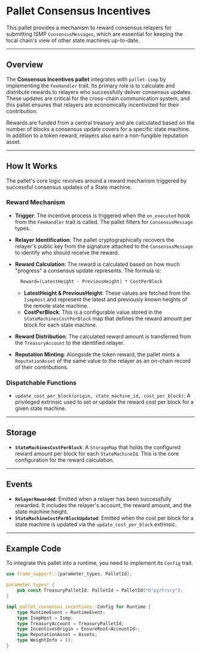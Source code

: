 # Pallet Consensus Incentives

This pallet provides a mechanism to reward consensus relayers for submitting ISMP `ConsensusMessages`, which are essential for keeping the local chain's view of other state machines up-to-date.

***

## Overview

The **Consensus Incentives pallet** integrates with `pallet-ismp` by implementing the `FeeHandler` trait. Its primary role is to calculate and distribute rewards to relayers who successfully deliver consensus updates. These updates are critical for the cross-chain communication system, and this pallet ensures that relayers are economically incentivized for their contribution.

Rewards are funded from a central treasury and are calculated based on the number of blocks a consensus update covers for a specific state machine. In addition to a token reward, relayers also earn a non-fungible reputation asset.

***

## How It Works

The pallet's core logic revolves around a reward mechanism triggered by successful consensus updates of a State machine.

### Reward Mechanism

* **Trigger**: The incentive process is triggered when the `on_executed` hook from the `FeeHandler` trait is called. The pallet filters for `ConsensusMessage` types.
* **Relayer Identification**: The pallet cryptographically recovers the relayer's public key from the signature attached to the `ConsensusMessage` to identify who should receive the reward.
* **Reward Calculation**: The reward is calculated based on how much "progress" a consensus update represents. The formula is:
  
  ```latex
    Reward=(LatestHeight - PreviousHeight) * CostPerBlock
  ```
    * **LatestHeight & PreviousHeight**: These values are fetched from the `IsmpHost` and represent the latest and previously known heights of the remote state machine.
    * **CostPerBlock**: This is a configurable value stored in the `StateMachinesCostPerBlock` map that defines the reward amount per block for each state machine.
* **Reward Distribution**: The calculated reward amount is transferred from the `TreasuryAccount` to the identified relayer.
* **Reputation Minting**: Alongside the token reward, the pallet mints a `ReputationAsset` of the same value to the relayer as an on-chain record of their contributions.

### Dispatchable Functions

* `update_cost_per_block(origin, state_machine_id, cost_per_block)`: A privileged extrinsic used to set or update the reward cost per block for a given state machine.

***

## Storage

* **`StateMachinesCostPerBlock`**: A `StorageMap` that holds the configured reward amount per block for each `StateMachineId`. This is the core configuration for the reward calculation.

***

## Events

* **`RelayerRewarded`**: Emitted when a relayer has been successfully rewarded. It includes the relayer's account, the reward amount, and the state machine height.
* **`StateMachineCostPerBlockUpdated`**: Emitted when the cost per block for a state machine is updated via the `update_cost_per_block` extrinsic.

***

## Example Code

To integrate this pallet into a runtime, you need to implement its `Config` trait.

```rust
use frame_support::{parameter_types, PalletId};

parameter_types! {
    pub const TreasuryPalletId: PalletId = PalletId(*b"py/trsry");
}

impl pallet_consensus_incentives::Config for Runtime {
    type RuntimeEvent = RuntimeEvent;
    type IsmpHost = Ismp;
    type TreasuryAccount = TreasuryPalletId;
    type IncentivesOrigin = EnsureRoot<AccountId>;
    type ReputationAsset = Assets;
    type WeightInfo = ();
}
```